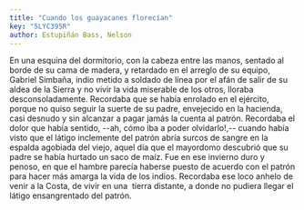 ```yaml
---
title: "Cuando los guayacanes florecían"
key: "5LYC395R"
author: Estupiñán Bass, Nelson
---
```

<div data-schema-version="8"><p>En una esquina del dormitorio, con la cabeza entre las manos, sentado al borde de su cama de madera, y retardado en el arreglo de su equipo, Gabriel Simbaña, indio metido a soldado de línea por el afán de salir de su aldea de la Sierra y no vivir la vida miserable de los otros, lloraba desconsoladamente. Recordaba que se había enrolado en el ejército, porque no quiso seguir la suerte de su padre, envejecido en la hacienda, casi desnudo y sin alcanzar a pagar jamás la cuenta al patrón. Recordaba el dolor que había sentido, --ah, cómo iba a poder olvidarlo!,-- cuando había visto que el látigo inclemente del patrón abría surcos de sangre en la espalda agobiada del viejo, aquel día que el mayordomo descubrió que su padre se había hurtado un saco de maíz. Fue en ese invierno duro y penoso, en que el hambre parecía haberse puesto de acuerdo con el patrón para hacer más amarga la vida de los indios. Recordaba ese loco anhelo de venir a la Costa, de vivir en una &nbsp;tierra distante, a donde no pudiera llegar el látigo ensangrentado del patrón.</p> </div>